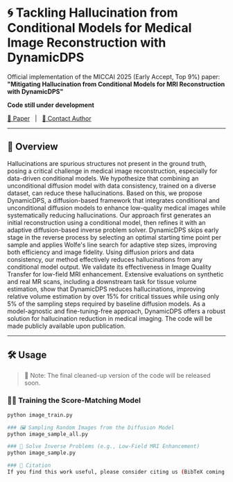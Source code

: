 # 🌀 Tackling Hallucination from Conditional Models for Medical Image Reconstruction with DynamicDPS

Official implementation of the MICCAI 2025 (Early Accept, Top 9%) paper:  
**"Mitigating Hallucination from Conditional Models for MRI Reconstruction with DynamicDPS"**

**Code still under development**

[📄 Paper](https://arxiv.org/pdf/2503.01075) &nbsp;&nbsp;|&nbsp;&nbsp; [📧 Contact Author](mailto:seunghoi.kim.17@ucl.ac.uk)

---

## 🚀 Overview

Hallucinations are spurious structures not present in the ground truth, posing a critical challenge in medical image reconstruction, especially for data-driven conditional models. We hypothesize that combining an unconditional diffusion model with data consistency, trained on a diverse dataset, can reduce these hallucinations. Based on this, we propose DynamicDPS, a diffusion-based framework that integrates conditional and unconditional diffusion models to enhance low-quality medical images while systematically reducing hallucinations. Our approach first generates an initial reconstruction using a conditional model, then refines it with an adaptive diffusion-based inverse problem solver. DynamicDPS skips early stage in the reverse process by selecting an optimal starting time point per sample and applies Wolfe's line search for adaptive step sizes, improving both efficiency and image fidelity. Using diffusion priors and data consistency, our method effectively reduces hallucinations from any conditional model output. We validate its effectiveness in Image Quality Transfer for low-field MRI enhancement. Extensive evaluations on synthetic and real MR scans, including a downstream task for tissue volume estimation, show that DynamicDPS reduces hallucinations, improving relative volume estimation by over 15% for critical tissues while using only 5% of the sampling steps required by baseline diffusion models. As a model-agnostic and fine-tuning-free approach, DynamicDPS offers a robust solution for hallucination reduction in medical imaging. The code will be made publicly available upon publication.

---

## 🛠️ Usage

> 🔧 Note: The final cleaned-up version of the code will be released soon.

### 🧑‍🏫 Training the Score-Matching Model
```bash
python image_train.py

### 🖼️ Sampling Random Images from the Diffusion Model
python image_sample_all.py

### 🔄 Solve Inverse Problems (e.g., Low-Field MRI Enhancement)
python image_sample.py

### 📌 Citation
If you find this work useful, please consider citing us (BibTeX coming soon).


